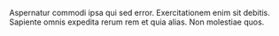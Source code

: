 Aspernatur commodi ipsa qui sed error. Exercitationem enim sit debitis. Sapiente omnis expedita rerum rem et quia alias. Non molestiae quos.
